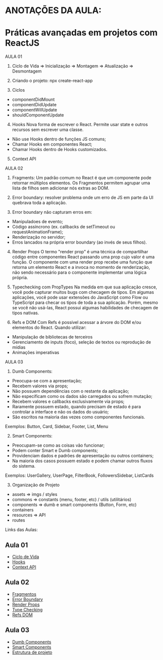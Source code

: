 # ANOTAÇÕES DA AULA:
# Práticas avançadas em projetos com ReactJS

AULA 01

1. Ciclo de Vida
=> Inicialização => Montagem => Atualização => Desmontagem

2. Criando o projeto:
npx create-react-app <nome do projeto>

3. Ciclos
- componentDidMount
- componentDidUpdate
- componentWillUpdate
- shouldComponentUpdate

4. Hooks
Nova forma de escrever o React. Permite usar state e outros recursos sem escrever uma classe.
- Não use Hooks dentro de funções JS comuns;
- Chamar Hooks em componentes React;
- Chamar Hooks dentro de Hooks customizados.

5. Context API

AULA 02

1. Fragments: Um padrão comum no React é que um componente pode retornar múltiplos elementos.
Os Fragmentos permitem agrupar uma lista de filhos sem adicionar nós extras ao DOM.

2. Error boundary: resolver problema onde um erro de JS em parte da UI quebrava toda a aplicação.

3. Error boundary não capturam erros em:
- Manipuladoes de evento;
- Código assíncrono (ex. callbacks de setTimeout ou requestAnimationFrame);
- Renderização no servidor;
- Erros lancados na própria error boundary (ao invés de seus filhos).


4. Render Props
O termo "render prop" é uma técnica de compartilhar código entre componentes React passando uma prop cujo valor é uma função.
O componente com uma render prop recebe uma função que retorna um elemento React e a invoca no momento de renderização,
não sendo necessário para o componente implementar uma lógica própria.

5. Typechecking com PropTypes
Na medida em que sua aplicação cresce, você pode capturar muitos bugs com checagem de tipos.
Em algumas aplicações, você pode usar extensões do JavaScript como Flow ou TypeScript para checar os tipos de toda a sua aplicação.
Porém, mesmo se você não usá-las, React possui algumas habilidades de checagem de tipos nativas.

6. Refs e DOM
Com Refs é possível acessar a árvore do DOM e/ou elementos do React.
Quando utilizar:
- Manipulação de bibliotecas de terceiros
- Gerenciamento de inputs (foco), seleção de textos ou reprodução de mídias
- Animações imperativas

AULA 03

1. Dumb Components:

- Preocupa-se com a apresentação;
- Recebem valores via props;
- Não possuem dependências com o restante da aplicação;
- Não especificam como os dados são carregados ou sofrem mutação;
- Recebem valores e callbacks exclusivamente via props;
- Raramente possuem estado, quando precisam de estado é para controlar a interface e não os dados do usuário;
- São escritos na maioria das vezes como componentes funcionais.

Exemplos: Button, Card, Sidebar, Footer, List, Menu

2. Smart Components:

- Preocupam-se como as coisas vão funcionar;
- Podem conter Smart e Dumb components;
- Providenciam dados e padrões de apresentação ou outros containers;
- Na maioria dos casos possuem estado e podem chamar outros fluxos do sistema.

Exemplos: UserGallery, UserPage, FilterBook, FollowersSidebar, ListCards

3. Organização de Projeto
- assets => imgs / styles
- commons => constants (menu, footer, etc) / utils (utilitários)
- components => dumb e smart components (Button, Form, etc)
- containers
- resources => API
- routes
  
Links das Aulas:

## Aula 01
- [Ciclo de Vida](./life-cycle)
- [Hooks](./hooks)
- [Context API](./context-api)

## Aula 02
- [Fragmentos](./fragments)
- [Error Boundary](./error-boundaries)
- [Render Props](./render-props)
- [Type Checking](./type-checking)
- [Refs DOM](./refs-dom)

## Aula 03 
- [Dumb Components](./dumb-components)
- [Smart Components](./smart-components)
- [Estrutura de projeto](./structure-project)
